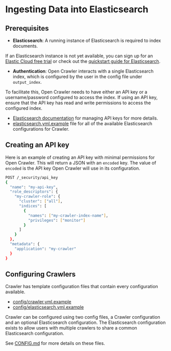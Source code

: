# Ingesting Data into Elasticsearch

## Prerequisites
- **Elasticsearch**: A running instance of Elasticsearch is required to index documents.

If an Elasticsearch instance is not yet available, you can sign up for an [Elastic Cloud free trial](https://www.elastic.co/cloud/cloud-trial-overview) or check out the [quickstart guide for Elasticsearch](https://www.elastic.co/guide/en/elasticsearch/reference/master/quickstart.html).

- **Authentication**: Open Crawler interacts with a single Elasticsearch index, which is configured by the user in the config file under `output_index`.

To facilitate this, Open Crawler needs to have either an API key or a username/password configured to access the index.
If using an API key, ensure that the API key has read and write permissions to access the configured index.

- [Elasticsearch documentation](https://www.elastic.co/guide/en/elasticsearch/reference/current/security-api-create-api-key.html) for managing API keys for more details.
- [elasticsearch.yml.example](../config/elasticsearch.yml.example) file for all of the available Elasticsearch configurations for Crawler.

## Creating an API key
Here is an example of creating an API key with minimal permissions for Open Crawler.
This will return a JSON with an `encoded` key.
The value of `encoded` is the API key Open Crawler will use in its configuration.

```bash
POST /_security/api_key
{
  "name": "my-api-key",
  "role_descriptors": { 
    "my-crawler-role": {
      "cluster": ["all"],
      "indices": [
        {
          "names": ["my-crawler-index-name"],
          "privileges": ["monitor"]
        }
      ]
    }
  },
  "metadata": {
    "application": "my-crawler"
  }
}
```

## Configuring Crawlers

Crawler has template configuration files that contain every configuration available.

- [config/crawler.yml.example](../config/crawler.yml.example)
- [config/elasticsearch.yml.example](../config/elasticsearch.yml.example)

Crawler can be configured using two config files, a Crawler configuration and an optional Elasticsearch configuration.
The Elasticsearch configuration exists to allow users with multiple crawlers to share a common Elasticsearch configuration.

See [CONFIG.md](CONFIG.md) for more details on these files.

